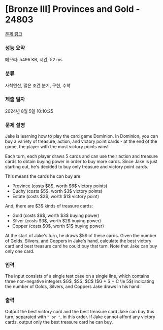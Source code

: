 # [Bronze III] Provinces and Gold - 24803 

[문제 링크](https://www.acmicpc.net/problem/24803) 

### 성능 요약

메모리: 5496 KB, 시간: 52 ms

### 분류

사칙연산, 많은 조건 분기, 구현, 수학

### 제출 일자

2024년 8월 5일 10:10:25

### 문제 설명

<p>Jake is learning how to play the card game Dominion. In Dominion, you can buy a variety of treasure, action, and victory point cards - at the end of the game, the player with the most victory points wins!</p>

<p>Each turn, each player draws 5 cards and can use their action and treasure cards to obtain buying power in order to buy more cards. Since Jake is just starting out, he's decided to buy only treasure and victory point cards.</p>

<p>This means the cards he can buy are:</p>

<ul>
	<li>Province (costs $8$, worth $6$ victory points)</li>
	<li>Duchy (costs $5$, worth $3$ victory points)</li>
	<li>Estate (costs $2$, worth $1$ victory point)</li>
</ul>

<p>And, there are $3$ kinds of treasure cards:</p>

<ul>
	<li>Gold (costs $6$, worth $3$ buying power)</li>
	<li>Silver (costs $3$, worth $2$ buying power)</li>
	<li>Copper (costs $0$, worth $1$ buying power)</li>
</ul>

<p>At the start of Jake's turn, he draws $5$ of these cards. Given the number of Golds, Silvers, and Coppers in Jake's hand, calculate the best victory card and best treasure card he could buy that turn. Note that Jake can buy only one card.</p>

### 입력 

 <p>The input consists of a single test case on a single line, which contains three non-negative integers $G$, $S$, $C$ ($G + S + C \le 5$) indicating the number of Golds, Silvers, and Coppers Jake draws in his hand.</p>

### 출력 

 <p>Output the best victory card and the best treasure card Jake can buy this turn, separated with <code>" or "</code>, in this order. If Jake cannot afford any victory cards, output only the best treasure card he can buy.</p>


